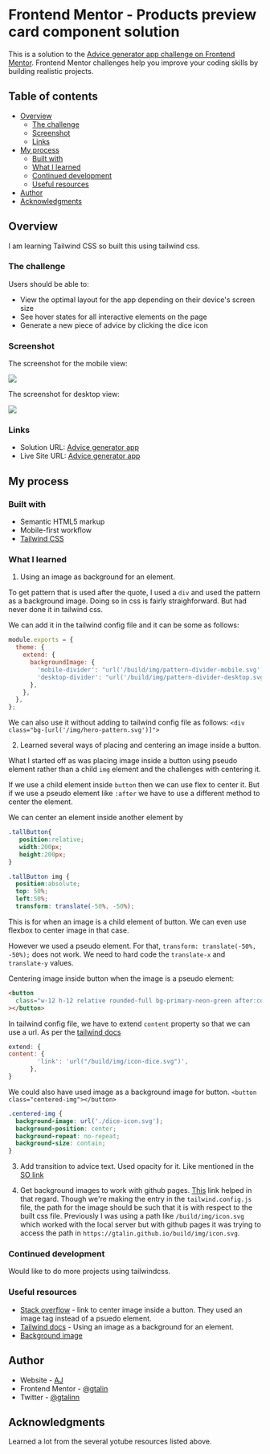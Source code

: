 # Frontend Mentor - Products preview card component solution

This is a solution to the [Advice generator app challenge on Frontend Mentor](https://www.frontendmentor.io/challenges/advice-generator-app-QdUG-13db). Frontend Mentor challenges help you improve your coding skills by building realistic projects.

## Table of contents

- [Overview](#overview)
  - [The challenge](#the-challenge)
  - [Screenshot](#screenshot)
  - [Links](#links)
- [My process](#my-process)
  - [Built with](#built-with)
  - [What I learned](#what-i-learned)
  - [Continued development](#continued-development)
  - [Useful resources](#useful-resources)
- [Author](#author)
- [Acknowledgments](#acknowledgments)

## Overview

I am learning Tailwind CSS so built this using tailwind css.

### The challenge

Users should be able to:

- View the optimal layout for the app depending on their device's screen size
- See hover states for all interactive elements on the page
- Generate a new piece of advice by clicking the dice icon

### Screenshot

The screenshot for the mobile view:

![](./screenshot-mobile.png)

The screenshot for desktop view:

![](./screenshot-desktop.png)

### Links

- Solution URL: [Advice generator app](https://github.com/gtalin/front-end-mentor/advice-generator-app)
- Live Site URL: [Advice generator app](https://gtalin.github.io/front-end-mentor/advice-generator-app)

## My process

### Built with

- Semantic HTML5 markup
- Mobile-first workflow
- [Tailwind CSS](https://tailwindcss.com/)

### What I learned

1. Using an image as background for an element.

To get pattern that is used after the quote, I used a `div` and used the pattern as a background image. Doing so in css is fairly straighforward. But had never done it in tailwind css.

We can add it in the tailwind config file and it can be some as follows:

```js
module.exports = {
  theme: {
    extend: {
      backgroundImage: {
        'mobile-divider': "url('/build/img/pattern-divider-mobile.svg')",
        'desktop-divider': "url('/build/img/pattern-divider-desktop.svg')",
      },
    },
  },
};
```

We can also use it without adding to tailwind config file as follows: `<div class="bg-[url('/img/hero-pattern.svg')]">`

2. Learned several ways of placing and centering an image inside a button.

What I started off as was placing image inside a button using pseudo element rather than a child `img` element and the challenges with centering it.

If we use a child element inside `button` then we can use flex to center it. But if we use a pseudo element like `:after` we have to use a different method to center the element.

We can center an element inside another element by

```css
.tallButton{
   position:relative;
   width:200px;
   height:200px;
}

.tallButton img {
  position:absolute;
  top: 50%;
  left:50%;
  transform: translate(-50%, -50%);
```

This is for when an image is a child element of button. We can even use flexbox to center image in that case.

However we used a pseudo element. For that, `transform: translate(-50%, -50%);` does not work. We need to hard code the `translate-x` and `translate-y` values.

Centering image inside button when the image is a pseudo element:

```html
<button
  class="w-12 h-12 relative rounded-full bg-primary-neon-green after:content-link after:m-0 after:absolute after:top-[50%] after:left-[50%] transform after:-translate-x-[12px] after:-translate-y-[12px]"
></button>
```

In tailwind config file, we have to extend `content` property so that we can use a url. As per the [tailwind docs](https://tailwindcss.com/docs/content#customizing-your-theme)

```js
extend: {
content: {
        'link': 'url("/build/img/icon-dice.svg")',
      },
}
```

We could also have used image as a background image for button.
`<button class="centered-img"></button>`

```css
.centered-img {
  background-image: url('./dice-icon.svg');
  background-position: center;
  background-repeat: no-repeat;
  background-size: contain;
}
```

3. Add transition to advice text. Used opacity for it.
   Like mentioned in the [SO link](https://stackoverflow.com/questions/29640486/is-there-any-way-to-have-a-transition-effect-when-changing-the-innerhtml)

4. Get background images to work with github pages. [This](https://github.com/tailwindlabs/tailwindcss/discussions/5504) link helped in that regard. Though we're making the entry in the `tailwind.config.js` file, the path for the image should be such that it is with respect to the built css file. Previously I was using a path like `/build/img/icon.svg` which worked with the local server but with github pages it was trying to access the path in `https://gtalin.github.io/build/img/icon.svg`.

### Continued development

Would like to do more projects using tailwindcss.

### Useful resources

- [Stack overflow](https://stackoverflow.com/questions/7274875/center-image-in-html-button) - link to center image inside a button. They used an image tag instead of a psuedo element.
- [Tailwind docs](https://tailwindcss.com/docs/background-image#using-custom-values) - Using an image as a background for an element.
- [Background image](https://github.com/tailwindlabs/tailwindcss/discussions/5504)

## Author

- Website - [AJ](https://github.com/gtalin)
- Frontend Mentor - [@gtalin](https://www.frontendmentor.io/profile/gtalin)
- Twitter - [@gtalinn](https://twitter.com/gtalinn)

## Acknowledgments

Learned a lot from the several yotube resources listed above.
